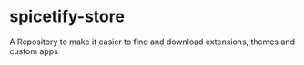 # spicetify-store
A Repository to make it easier to find and download extensions, themes and custom apps
